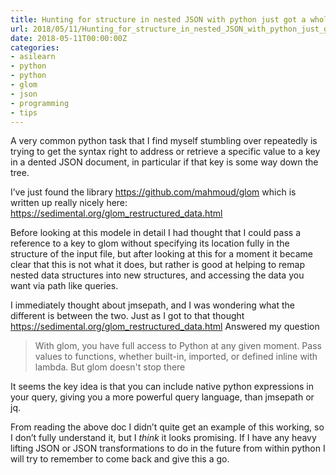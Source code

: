```yaml
---
title: Hunting for structure in nested JSON with python just got a whole lot easier 
url: 2018/05/11/Hunting_for_structure_in_nested_JSON_with_python_just_got_a_whole_lot_easier_/
date: 2018-05-11T00:00:00Z
categories:
- asilearn
- python
- python
- glom
- json
- programming
- tips
---
```


A very common python task that I find myself stumbling over repeatedly is trying to get the syntax right to address or retrieve a specific value to a key in a dented JSON document, in particular if that key is some way down the tree. 

I’ve just found the library https://github.com/mahmoud/glom which is written up really nicely here:  https://sedimental.org/glom_restructured_data.html

Before looking at this modele in detail I had thought that I could pass a reference to a key to glom without specifying its location fully in the structure of the input file, but after looking at this for a moment it became clear that this is not what it does, but rather is good at helping to remap nested data structures into new structures, and accessing the data you want via path like queries. 

I immediately thought about jmsepath, and I was wondering what the different is between the two. Just as I got to that thought  https://sedimental.org/glom_restructured_data.html
Answered my question 

> With glom, you have full access to Python at any given moment. Pass values to functions, whether built-in, imported, or defined inline with lambda. But glom doesn't stop there   

It seems the key idea is that you can include native python expressions in your query, giving you a more powerful query language, than jmsepath or jq. 

From reading the above doc I didn’t quite get an example of this working, so I don’t fully understand it, but I _think_ it looks promising. If I have any heavy lifting JSON or JSON transformations to do in the future from within python I will try to remember to come back and give this a go. 

